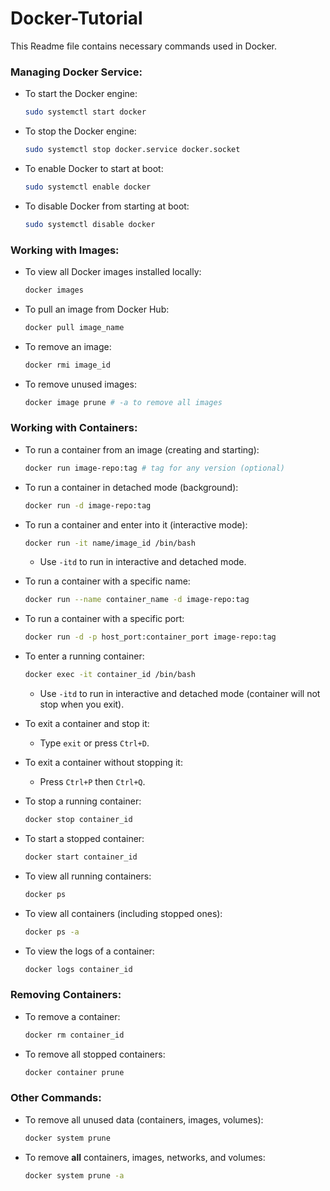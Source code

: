 # Docker-Tutorial

This Readme file contains necessary commands used in Docker.

### Managing Docker Service:
- To start the Docker engine: 
  ```bash
  sudo systemctl start docker
  ```
- To stop the Docker engine:
  ```bash
  sudo systemctl stop docker.service docker.socket
  ```
- To enable Docker to start at boot:
  ```bash
  sudo systemctl enable docker 
  ```
- To disable Docker from starting at boot:
  ```bash
  sudo systemctl disable docker
  ```

### Working with Images:
- To view all Docker images installed locally: 
  ```bash
  docker images
  ```
- To pull an image from Docker Hub:
  ```bash
  docker pull image_name
  ```
- To remove an image: 
  ```bash
  docker rmi image_id
  ```
- To remove unused images: 
  ```bash
  docker image prune # -a to remove all images
  ```

### Working with Containers:
- To run a container from an image (creating and starting):
  ```bash
  docker run image-repo:tag # tag for any version (optional)
  ```
- To run a container in detached mode (background):
  ```bash
  docker run -d image-repo:tag
  ```
- To run a container and enter into it (interactive mode):
  ```bash
  docker run -it name/image_id /bin/bash
  ```
  - Use `-itd` to run in interactive and detached mode.
- To run a container with a specific name:
  ```bash
  docker run --name container_name -d image-repo:tag
  ```
- To run a container with a specific port:
  ```bash 
  docker run -d -p host_port:container_port image-repo:tag
  ```
- To enter a running container: 
  ```bash
  docker exec -it container_id /bin/bash
  ```
  - Use `-itd` to run in interactive and detached mode (container will not stop when you exit).
  
- To exit a container and stop it:
  - Type `exit` or press `Ctrl+D`.
  
- To exit a container without stopping it: 
  - Press `Ctrl+P` then `Ctrl+Q`.
  
- To stop a running container: 
  ```bash
  docker stop container_id
  ```
  
- To start a stopped container:
  ```bash
  docker start container_id
  ```

- To view all running containers: 
  ```bash
  docker ps
  ```
- To view all containers (including stopped ones):
  ```bash
  docker ps -a
  ```
- To view the logs of a container:
  ```bash
  docker logs container_id
  ```

### Removing Containers:
- To remove a container:
  ```bash
  docker rm container_id
  ```
- To remove all stopped containers:
  ```bash
  docker container prune
  ```

### Other Commands:
- To remove all unused data (containers, images, volumes):
  ```bash
  docker system prune
  ```
- To remove **all** containers, images, networks, and volumes:
  ```bash
  docker system prune -a
  ```
